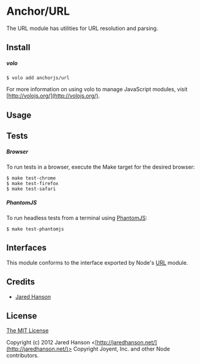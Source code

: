 # Anchor/URL

The URL module has utilities for URL resolution and parsing.

## Install

##### volo

    $ volo add anchorjs/url

For more information on using volo to manage JavaScript modules, visit [http://volojs.org/](http://volojs.org/).

## Usage

## Tests

##### Browser

To run tests in a browser, execute the Make target for the desired browser:

    $ make test-chrome
    $ make test-firefox
    $ make test-safari

##### PhantomJS

To run headless tests from a terminal using [PhantomJS](http://phantomjs.org/):

    $ make test-phantomjs

## Interfaces

This module conforms to the interface exported by Node's [URL](http://nodejs.org/api/url.html)
module.

## Credits

  - [Jared Hanson](http://github.com/jaredhanson)

## License

[The MIT License](http://opensource.org/licenses/MIT)

Copyright (c) 2012 Jared Hanson <[http://jaredhanson.net/](http://jaredhanson.net/)>
Copyright Joyent, Inc. and other Node contributors.
